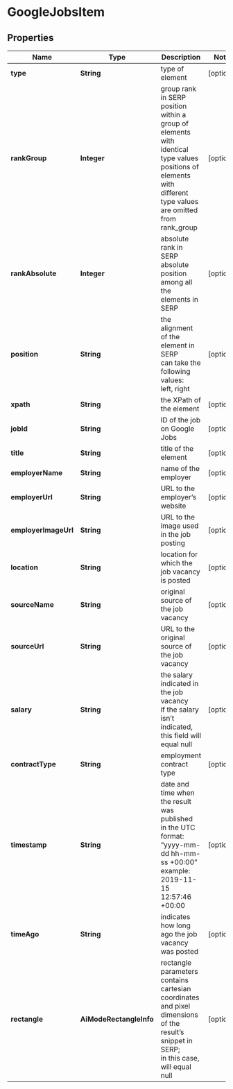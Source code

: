 # GoogleJobsItem


## Properties

| Name | Type | Description | Notes |
|------------ | ------------- | ------------- | -------------|
**type** | **String** | type of element |[optional]|
**rankGroup** | **Integer** | group rank in SERP<br>position within a group of elements with identical type values<br>positions of elements with different type values are omitted from rank_group |[optional]|
**rankAbsolute** | **Integer** | absolute rank in SERP<br>absolute position among all the elements in SERP |[optional]|
**position** | **String** | the alignment of the element in SERP<br>can take the following values:<br>left, right |[optional]|
**xpath** | **String** | the XPath of the element |[optional]|
**jobId** | **String** | ID of the job on Google Jobs |[optional]|
**title** | **String** | title of the element |[optional]|
**employerName** | **String** | name of the employer |[optional]|
**employerUrl** | **String** | URL to the employer’s website |[optional]|
**employerImageUrl** | **String** | URL to the image used in the job posting |[optional]|
**location** | **String** | location for which the job vacancy is posted |[optional]|
**sourceName** | **String** | original source of the job vacancy |[optional]|
**sourceUrl** | **String** | URL to the original source of the job vacancy |[optional]|
**salary** | **String** | the salary indicated in the job vacancy<br>if the salary isn’t indicated, this field will equal null |[optional]|
**contractType** | **String** | employment contract type |[optional]|
**timestamp** | **String** | date and time when the result was published<br>in the UTC format: “yyyy-mm-dd hh-mm-ss +00:00”<br>example:<br>2019-11-15 12:57:46 +00:00 |[optional]|
**timeAgo** | **String** | indicates how long ago the job vacancy was posted |[optional]|
**rectangle** | **AiModeRectangleInfo** | rectangle parameters<br>contains cartesian coordinates and pixel dimensions of the result’s snippet in SERP;<br>in this case, will equal null |[optional]|